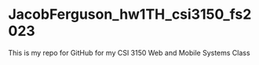 # JacobFerguson_hw1TH_csi3150_fs2023
This is my repo for GitHub for my CSI 3150 Web and Mobile Systems Class
